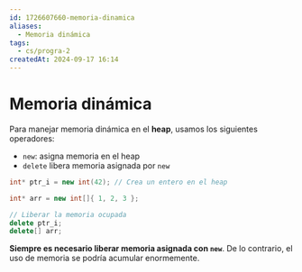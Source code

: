 ```yaml
---
id: 1726607660-memoria-dinamica
aliases:
  - Memoria dinámica
tags:
  - cs/progra-2
createdAt: 2024-09-17 16:14
---
```


# Memoria dinámica

Para manejar memoria dinámica en el **heap**, usamos los siguientes operadores:

- `new`: asigna memoria en el heap
- `delete` libera memoria asignada por `new`

```cpp
int* ptr_i = new int(42); // Crea un entero en el heap

int* arr = new int[]{ 1, 2, 3 };

// Liberar la memoria ocupada
delete ptr_i;
delete[] arr;
```

**Siempre es necesario liberar memoria asignada con `new`**. De lo contrario, el uso de memoria se podría acumular enormemente.
